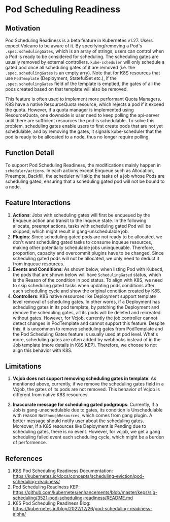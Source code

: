 # Pod Scheduling Readiness
## Motivation

Pod Scheduling Readiness is a beta feature in Kubernetes v1.27. Users expect Volcano to be aware of it. By specifying/removing a Pod's `.spec.schedulingGates`, which is an array of strings, users can control when a Pod is ready to be considered for scheduling. The scheduling gates are usually removed by external controllers. `kube-scheduler` will only schedule a gated pod once all scheduling gates of it are removed (i.e. the `.spec.schedulingGates` is an empty arry)\. Note that for K8S resources that use `PodTemplate` (Deployment, StatefulSet etc.), if the `.spec.schedulingGates` field of the template is emptied, the gates of all the pods created based on that template will also be removed. 

This feature is often used to implement more performant Quota Managers. K8S have a native ResourceQuota resource, which rejects a pod if it exceed the quota. However, if a quota manager is implemented using ResourceQuota,  one downside is user need to keep polling the api-server until there are sufficient resources the pod is schedulable. To solve this problem, scheduling gates enable users to first create pods that are not yet schedulable, and by removing the gates, it signals kube-scheduler that the pod is ready to be allocated to a node, thus no longer require polling.


## Function Detail
To support Pod Scheduling Readiness, the modifications mainly happen in `scheduler/actions`. In each actions except Enqueue such as Allocation, Preempte, Backfill, the scheduler will skip the tasks of a job whose Pods are scheduling gated, ensuring that a scheduling gated pod will not be bound to a node.




## Feature Interactions
1. **Actions**: Jobs with scheduling gates will first be enqueued by the Enqueue action and transit to the Inqueue state. In the following allocate, preempt actions, tasks with scheduling gated Pod will be skipped, which might result in gang-unschedulable job.
2. **Plugins**: Since scheduling gated pods are not ready to be allocated, we don't want scheduling gated tasks to consume inqueue resources, making other potentially schedulable jobs uninqueuable. Therefore, proportion, capacity and overcommit plugins have to be changed. Since scheduling gated pods will not be allocated, we only need to deduct it from inqueue resources.
3.  **Events and Conditions**: As shown below, when listing Pod with Kubectl, the pods that are shown below will have `SchedulingGated` status, which is the Reason of the condition in pod status. To align with K8S, we need to skip scheduling gated tasks when updating pods conditions after each scheduling cycle and show the original condition created by K8S.
4. **Controllers**: K8S native resources like Deployment support template level removal of scheduling gates. In other words, if a Deployment has scheduling gates in its pod template, by patching the Deployment and remove the scheduling gates, all its pods will be deleted and recreated without gates. However, for Vcjob, currently the job controller cannot detect changes in PodTemplate and cannot support this feature. Despite this, it is uncommon to remove scheduling gates from PodTemplate and the Pod Scheduling Gates feature is usually used at pod level. What's more, scheduling gates are often added by webhooks instead of in the Job template (more details in K8S KEP). Therefore, we choose to not align this behavior with K8S.

## Limitations
1. **Vcjob does not support removing scheduling gates in template**: As mentioned above, currently, if we remove the scheduling gates field in a Vcjob, the gates of its pods are not removed. This behavior of Vcjob is different from native K8S resources. 

2. **Inaccurate message for scheduling gated podgroups**: Currently, if a Job is gang-unschedulable due to gates, its condition is Unschedulable with reason `NotEnoughResources`, which comes from gang plugin. A better message should notify user about the scheduling gates. Moreover, if a K8S resources like Deployment is Pending due to scheduling gates, there is no event. However, for vcjob, we get a gang scheduling failed event each scheduling cycle, which might be a burden of performence.
   
## References
1. K8S Pod Scheduling Readiness Documentation: https://kubernetes.io/docs/concepts/scheduling-eviction/pod-scheduling-readiness/
2. Pod Scheduling Readiness KEP: https://github.com/kubernetes/enhancements/blob/master/keps/sig-scheduling/3521-pod-scheduling-readiness/README.md
3. K8S Pod Scheduling Readiness Blog: https://kubernetes.io/blog/2022/12/26/pod-scheduling-readiness-alpha/
